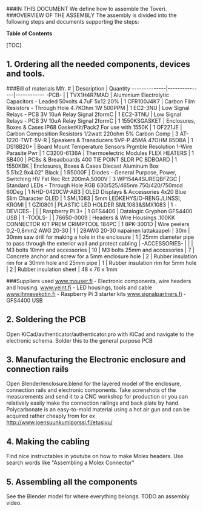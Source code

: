 ###IN THIS DOCUMENT
We define how to assemble the Toveri.
###OVERVIEW OF THE ASSEMBLY
The assembly is divided into the following steps and documents supporting the steps:

**Table of Contents**

[TOC]

## 1. Ordering all the needed components, devices and tools.
###Bill of materials
Mfr. # | Description | Quantity
--------------|---------------|------------
-PCB- | |
TVX1H4R7MAD | Aluminium Electrolytic Capacitors - Leaded 50volts 4.7uF 5x12 20% | 1
CFR100J4K7 | Carbon Film Resistors - Through Hole 4.7KOhm 1W 500PPM | 1
EC2-3NU | Low Signal Relays - PCB 3V 10uA Relay Signal 2formC | 1
EC2-3TNU | Low Signal Relays - PCB 3V 10uA Relay Signal 2formC | 1
1550KSGASKET | Enclosures, Boxes & Cases IP68 GasketKit/Pack2 For use with 1550K | 1
OF221JE | Carbon Composition Resistors 1/2watt 220ohm 5% Carbon Comp | 3
AT-1220-TWT-5V-R | Speakers & Transducers 5VP-P 45MA 47OHM 85DBA | 1
DS18B20+ | Board Mount Temperature Sensors Prgmble Resolution 1-Wire Parasite Pwr | 1
C3200-6136A | Thermoelectric Modules FLEX HEATERS | 1
SB400 | PCBs & Breadboards 400 TIE POINT SLDR PC BDBOARD | 1
1550KBK | Enclosures, Boxes & Cases Diecast Aluminum Box 5.51x2.9x4.02" Black | 1
R5000F | Diodes - General Purpose, Power, Switching HV Fst Rec Rct 200mA,5000V | 3
WP154A4SUREQBFZGC | Standard LEDs - Through Hole RGB 630/525/465nm 750/420/750mcd 60Deg | 1
NHD-0420CW-AB3 | OLED Displays & Accessories 4x20 Blue Slim Character OLED | 1
SML1083 | 5mm LEDKEHYS/O-RENG./LINSSI, KROMI | 1
GZI0801 | PLASTIC LED HOLDER SML1083&SMX1083 | 1
-DEVICES- | |
 | Raspberry Pi 3+ | 1
GFS4400 | Datalogic Gryphon GFS4400 USB | 1
-TOOLS- | |
76650-0009 | Headers & Wire Housings .100KK CONNECTOR KIT PREM CRIMPTOOL 184PC  | 1
8PK-3001D | Wire peelers 0,2-0,8mm2 AWG 20-30 | 1
 | 28AWG 20-30 napainen lattakaapeli | 30m
 | 30mm saw drill for making a hole in the enclosure | 1
 | 25mm diameter pipe to pass through the exterior wall and protect cabling |
-ACCESSORIES- | |
 | M3 bolts 10mm and accessories | 10
 | M3 bolts 25mm and accessories | 7
 | Concrete anchor and screw for a 5mm enclosure hole  | 2
 | Rubber insulation rim for a 30mm hole and 25mm pipe | 1
 | Rubber insulation rim for 5mm hole | 2
 | Rubber insulation sheet | 48 x 76 x 1mm

###Suppliers used
www.mouser.fi  - Electronic components, wire headers and housing.
www.yeint.fi - LED housings, tools and cable
www.ihmevekotin.fi - Raspberry Pi 3 starter kits
www.signalpartners.fi - GFS4400 USB

## 2. Soldering the PCB
Open KiCad/authenticator/authenticator.pro with KiCad and navigate to the electronic schema. Solder this to the general purpose PCB

## 3. Manufacturing the Electronic enclosure and connection rails
Open Blender/enclosure.blend for the layered model of the enclosure, connection rails and electronic components. Take screnshots of the measurements and send it to a CNC workshop for production or you can relatively easily make the connection railings and back plate by hand. Polycarbonate is an easy-to-mold material using a hot air gun and can be acquired rather cheaply from for ex http://www.joensuunkumiporssi.fi/etusivu/

## 4. Making the cabling
Find nice instructables in youtube on how to make Molex headers. Use search words like "Assembling a Molex Connector"

## 5. Assembling all the components
See the Blender model for where everything belongs.
TODO an assembly video.

